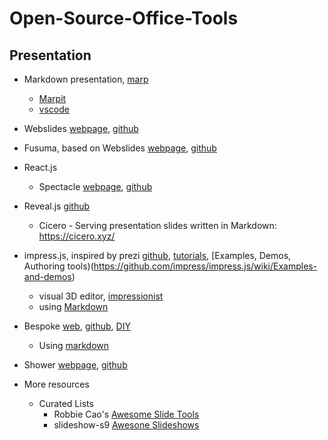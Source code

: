 # Open-Source-Office-Tools

## Presentation

- Markdown presentation, [marp](https://marp.app/)
  - [Marpit](https://marpit.marp.app/)
  - [vscode](https://github.com/marp-team/marp-vscode)

- Webslides [webpage](https://webslides.tv/#slide=1), [github](https://github.com/webslides/webslides/)
- Fusuma, based on Webslides [webpage](https://hiroppy.github.io/fusuma/), [github](https://github.com/hiroppy/fusuma)

- React.js
  - Spectacle [webpage](https://formidable.com/open-source/spectacle/), [github](https://github.com/FormidableLabs/spectacle)
  
- Reveal.js [github](https://github.com/hakimel/reveal.js/)
  - Cicero - Serving presentation slides written in Markdown: https://cicero.xyz/

- impress.js, inspired by prezi [github](https://github.com/impress/impress.js), [tutorials](https://github.com/impress/impress.js/wiki/impress.js-tutorials-and-other-learning-resources), [Examples, Demos, Authoring tools)(https://github.com/impress/impress.js/wiki/Examples-and-demos)
  - visual 3D editor, [impressionist](https://github.com/henrikingo/impressionist)
  - using [Markdown](https://impress.js.org/examples/markdown/#/markdown)

- Bespoke [web](http://markdalgleish.com/projects/bespoke.js/), [github](), [DIY](http://markdalgleish.com/presentations/bespoke.js/#)
  - Using [markdown](https://github.com/fegemo/bespoke-markdownit)

- Shower [webpage](https://shwr.me/), [github](https://github.com/shower/shower)

- More resources
  - Curated Lists
    - Robbie Cao's [Awesome Slide Tools](https://github.com/robbie-cao/awesome-slides)
    - slideshow-s9 [Awesone Slideshows](https://github.com/slideshow-s9/awesome-slideshows)
